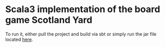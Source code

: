 # Scala3 implementation of the board game Scotland Yard

To run it, either pull the project and build via sbt or simply run the jar file located [here](out/artifacts/ScotlandYard_jar).
